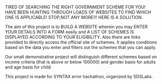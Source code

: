 TIRED OF SEARCHING THE RIGHT GOVERNMENT SCHEME FOR YOU!
HAVE BEEN HUNTING THROUGH LOADS OF WEBSITES TO FIND WHICH ONE IS APPLICABLE!
STOP,NOT ANY MORE!!!
HERE IS A SOLUTION.

The aim of this project is to BUILD A WEBSITE wherein you may ENTER YOUR DETAILS INTO A FORM easily and A LIST OF SCHEMES IS DISPLAYED ACCORDING TO YOUR ELIGIBILITY.
Also there are links provided to directly access the official site of schemes.
It applies conditions based on the data you enter and filters out the schemes that you can apply.


Our small demonstrative project will distinguish different schemes  based on income criteria (that is above or below 100000) and gender basis for adults and age basis for child.

This project is made for SYNTAX error hackathon, organized by SDSLabs.
